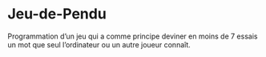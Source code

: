 # Jeu-de-Pendu
Programmation d’un jeu qui a comme principe deviner en moins de 7 essais un mot que seul l’ordinateur ou un autre joueur connaît.
